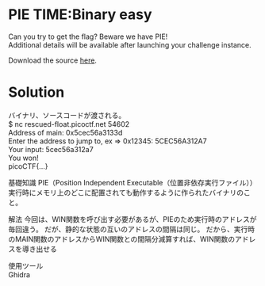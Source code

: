 # PIE TIME:Binary easy
Can you try to get the flag? Beware we have PIE!  
Additional details will be available after launching your challenge instance.  

Download the source [here](PIE_TIME.c).  

# Solution  
バイナリ、ソースコードが渡される。  
$ nc rescued-float.picoctf.net 54602  
Address of main: 0x5cec56a3133d  
Enter the address to jump to, ex => 0x12345: 5CEC56A312A7  
Your input: 5cec56a312a7  
You won!  
picoCTF{...}  

基礎知識
PIE（Position Independent Executable（位置非依存実行ファイル））
実行時にメモリ上のどこに配置されても動作するように作られたバイナリのこと。

解法
今回は、WIN関数を呼び出す必要があるが、PIEのため実行時のアドレスが毎回違う。
だが、静的な状態の互いのアドレスの間隔は同じ。
だから、実行時のMAIN関数のアドレスからWIN関数との間隔分減算すれば、WIN関数のアドレスを導き出せる  

使用ツール  
Ghidra